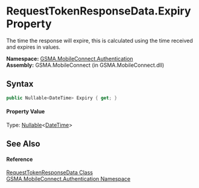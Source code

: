 RequestTokenResponseData.Expiry Property
========================================
The time the response will expire, this is calculated using the time received and expires in values.

**Namespace:** [GSMA.MobileConnect.Authentication][1]  
**Assembly:** GSMA.MobileConnect (in GSMA.MobileConnect.dll)

Syntax
------

```csharp
public Nullable<DateTime> Expiry { get; }
```

#### Property Value
Type: [Nullable][2]&lt;[DateTime][3]>

See Also
--------

#### Reference
[RequestTokenResponseData Class][4]  
[GSMA.MobileConnect.Authentication Namespace][1]  

[1]: ../README.md
[2]: http://msdn.microsoft.com/en-us/library/b3h38hb0
[3]: http://msdn.microsoft.com/en-us/library/03ybds8y
[4]: README.md
[5]: ../../_icons/Help.png